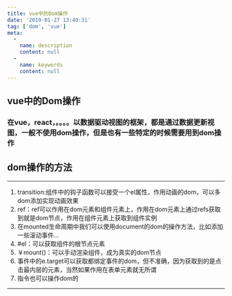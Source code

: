 ```yaml
---
title: vue中的Dom操作
date: '2019-01-27 13:40:31'
tag: ['dom', 'vue']
meta:
  -
    name: description
    content: null
  -
    name: keywords
    content: null
---
```

## vue中的Dom操作

### 在vue，react，。。。。以数据驱动视图的框架，都是通过数据更新视图，一般不使用dom操作，但是也有一些特定的时候需要用到dom操作


## dom操作的方法

----------

> 
> 
1. transition:组件中的钩子函数可以接受一个el属性，作用动画的dom，可以多dom添加实现动画效果
2. ref：ref可以作用在dom元素和组件元素上，作用在dom元素上通过refs获取到就是dom节点，作用在组件元素上获取到组件实例
3. 在mounted生命周期中我们可以使用document的dom的操作方法，比如添加一些滚动事件...
4. #el：可以获取组件的根节点元素
5. ￥mount()：可以手动渲染组件，成为真实的dom节点
6. 事件中的e.target可以获取都绑定事件的dom，但不准确，因为获取到的是点击最内层的元素，当然如果作用在表单元素就无所谓
7. 指令也可以操作dom的
>  


----------

